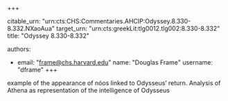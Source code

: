 +++


citable_urn: "urn:cts:CHS:Commentaries.AHCIP:Odyssey.8.330-8.332.NXaoAua"
target_urn: "urn:cts:greekLit:tlg0012.tlg002:8.330-8.332"
title: "Odyssey 8.330-8.332"

authors:
- email: "frame@chs.harvard.edu"
  name: "Douglas Frame"
  username: "dframe"
+++

<p>example of the appearance of nóos linked to Odysseus’ return. Analysis of Athena as representation of the intelligence of Odysseus</p>